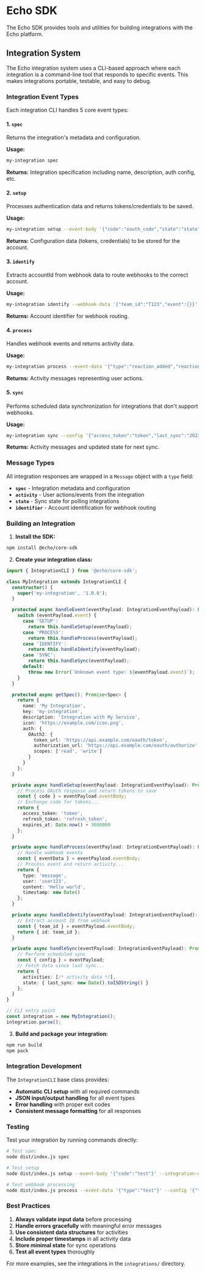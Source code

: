 # Echo SDK

The Echo SDK provides tools and utilities for building integrations with the Echo platform.

## Integration System

The Echo integration system uses a CLI-based approach where each integration is a command-line tool that responds to specific events. This makes integrations portable, testable, and easy to debug.

### Integration Event Types

Each integration CLI handles 5 core event types:

#### 1. `spec`
Returns the integration's metadata and configuration.

**Usage:**
```bash
my-integration spec
```

**Returns:** Integration specification including name, description, auth config, etc.

#### 2. `setup`
Processes authentication data and returns tokens/credentials to be saved.

**Usage:**
```bash
my-integration setup --event-body '{"code":"oauth_code","state":"state"}' --integration-definition '{}'
```

**Returns:** Configuration data (tokens, credentials) to be stored for the account.

#### 3. `identify`
Extracts accountId from webhook data to route webhooks to the correct account.

**Usage:**
```bash
my-integration identify --webhook-data '{"team_id":"T123","event":{}}'
```

**Returns:** Account identifier for webhook routing.

#### 4. `process`
Handles webhook events and returns activity data.

**Usage:**
```bash
my-integration process --event-data '{"type":"reaction_added","reaction":"=M"}' --config '{"access_token":"token"}'
```

**Returns:** Activity messages representing user actions.

#### 5. `sync`
Performs scheduled data synchronization for integrations that don't support webhooks.

**Usage:**
```bash
my-integration sync --config '{"access_token":"token","last_sync":"2023-01-01T00:00:00Z"}'
```

**Returns:** Activity messages and updated state for next sync.

### Message Types

All integration responses are wrapped in a `Message` object with a `type` field:

- **`spec`** - Integration metadata and configuration
- **`activity`** - User actions/events from the integration
- **`state`** - Sync state for polling integrations
- **`identifier`** - Account identification for webhook routing

### Building an Integration

1. **Install the SDK:**
```bash
npm install @echo/core-sdk
```

2. **Create your integration class:**
```typescript
import { IntegrationCLI } from '@echo/core-sdk';

class MyIntegration extends IntegrationCLI {
  constructor() {
    super('my-integration', '1.0.0');
  }

  protected async handleEvent(eventPayload: IntegrationEventPayload): Promise<any> {
    switch (eventPayload.event) {
      case 'SETUP':
        return this.handleSetup(eventPayload);
      case 'PROCESS':
        return this.handleProcess(eventPayload);
      case 'IDENTIFY':
        return this.handleIdentify(eventPayload);
      case 'SYNC':
        return this.handleSync(eventPayload);
      default:
        throw new Error(`Unknown event type: ${eventPayload.event}`);
    }
  }

  protected async getSpec(): Promise<Spec> {
    return {
      name: 'My Integration',
      key: 'my-integration',
      description: 'Integration with My Service',
      icon: 'https://example.com/icon.png',
      auth: {
        OAuth2: {
          token_url: 'https://api.example.com/oauth/token',
          authorization_url: 'https://api.example.com/oauth/authorize',
          scopes: ['read', 'write']
        }
      }
    };
  }

  private async handleSetup(eventPayload: IntegrationEventPayload): Promise<any> {
    // Process OAuth response and return tokens to save
    const { code } = eventPayload.eventBody;
    // Exchange code for tokens...
    return {
      access_token: 'token',
      refresh_token: 'refresh_token',
      expires_at: Date.now() + 3600000
    };
  }

  private async handleProcess(eventPayload: IntegrationEventPayload): Promise<any> {
    // Handle webhook events
    const { eventData } = eventPayload.eventBody;
    // Process event and return activity...
    return {
      type: 'message',
      user: 'user123',
      content: 'Hello world',
      timestamp: new Date()
    };
  }

  private async handleIdentify(eventPayload: IntegrationEventPayload): Promise<any> {
    // Extract account ID from webhook
    const { team_id } = eventPayload.eventBody;
    return { id: team_id };
  }

  private async handleSync(eventPayload: IntegrationEventPayload): Promise<any> {
    // Perform scheduled sync
    const { config } = eventPayload;
    // Fetch data since last sync...
    return {
      activities: [/* activity data */],
      state: { last_sync: new Date().toISOString() }
    };
  }
}

// CLI entry point
const integration = new MyIntegration();
integration.parse();
```

3. **Build and package your integration:**
```bash
npm run build
npm pack
```

### Integration Development

The `IntegrationCLI` base class provides:

- **Automatic CLI setup** with all required commands
- **JSON input/output handling** for all event types
- **Error handling** with proper exit codes
- **Consistent message formatting** for all responses

### Testing

Test your integration by running commands directly:

```bash
# Test spec
node dist/index.js spec

# Test setup
node dist/index.js setup --event-body '{"code":"test"}' --integration-definition '{}'

# Test webhook processing
node dist/index.js process --event-data '{"type":"test"}' --config '{"token":"test"}'
```

### Best Practices

1. **Always validate input data** before processing
2. **Handle errors gracefully** with meaningful error messages
3. **Use consistent data structures** for activities
4. **Include proper timestamps** in all activity data
5. **Store minimal state** for sync operations
6. **Test all event types** thoroughly

For more examples, see the integrations in the `integrations/` directory.